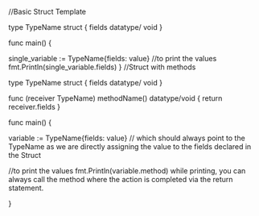 //Basic Struct Template

type TypeName struct {
fields datatype/ void
}

func main() {

single_variable := TypeName{fields: value}
//to print the values
fmt.Println(single_variable.fields)
}
//Struct with methods 

type TypeName struct {
fields datatype/ void
}

func (receiver TypeName) methodName() datatype/void {
 return receiver.fields
}

func main() {

variable := TypeName{fields: value} // which should always point to the TypeName as we are directly assigning the value to the fields declared in the Struct
 
//to print the values
fmt.Println(variable.method) while printing, you can always call the method where the action is completed via the return statement. 

}

